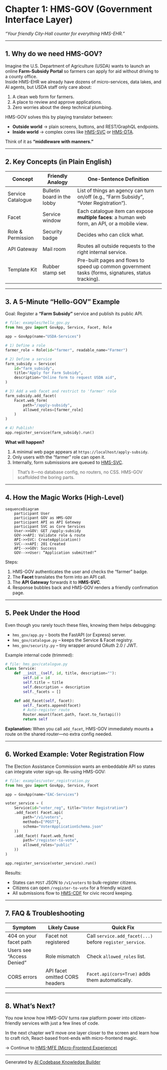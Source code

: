 # Chapter 1: HMS-GOV (Government Interface Layer)


*“Your friendly City-Hall counter for everything HMS-EHR.”*

---

## 1. Why do we need HMS-GOV?

Imagine the U.S. Department of Agriculture (USDA) wants to launch an online **Farm-Subsidy Portal** so farmers can apply for aid without driving to a county office.  
Inside HMS-EHR we already have dozens of micro-services, data lakes, and AI agents, but USDA staff only care about:

1. A clean web form for farmers.  
2. A place to review and approve applications.  
3. Zero worries about the deep technical plumbing.

HMS-GOV solves this by playing translator between:

* **Outside world** → plain screens, buttons, and REST/GraphQL endpoints.  
* **Inside world** → complex cores like [HMS-SVC](04_hms_svc__core_backend_services__.md) or [HMS-DTA](06_hms_dta__data_lake___governance__.md).

Think of it as **“middleware with manners.”**

---

## 2. Key Concepts (in Plain English)

| Concept | Friendly Analogy | One-Sentence Definition |
|---------|------------------|-------------------------|
| Service Catalogue | Bulletin board in the lobby | List of things an agency can turn on/off (e.g., “Farm Subsidy”, “Voter Registration”). |
| Facet | Service window | Each catalogue item can expose **multiple faces**: a human web form, an API, or a mobile view. |
| Role & Permission | Security badge | Decides who can click what. |
| API Gateway | Mail room | Routes all outside requests to the right internal service. |
| Template Kit | Rubber stamp set | Pre-built pages and flows to speed up common government tasks (forms, signatures, status tracking). |

---

## 3. A 5-Minute “Hello-GOV” Example

Goal: Register a **“Farm Subsidy”** service and publish its public API.

```python
# file: examples/hello_gov.py
from hms_gov import GovApp, Service, Facet, Role

app = GovApp(name="USDA-Services")

# 1) Define a role
farmer_role = Role(id="farmer", readable_name="Farmer")

# 2) Define a service
farm_subsidy = Service(
    id="farm_subsidy",
    title="Apply for Farm Subsidy",
    description="Online form to request USDA aid",
)

# 3) Add a web facet and restrict to 'farmer' role
farm_subsidy.add_facet(
    Facet.web_form(
        path="/apply-subsidy",
        allowed_roles=[farmer_role]
    )
)

# 4) Publish!
app.register_service(farm_subsidy).run()
```

**What will happen?**

1. A minimal web page appears at `https://localhost/apply-subsidy`.  
2. Only users with the “farmer” role can open it.  
3. Internally, form submissions are queued to [HMS-SVC](04_hms_svc__core_backend_services__.md).  

> That’s it—no database config, no routers, no CSS. HMS-GOV scaffolded the boring parts.

---

## 4. How the Magic Works (High-Level)

```mermaid
sequenceDiagram
    participant User
    participant GOV as HMS-GOV
    participant API as API Gateway
    participant SVC as Core Services
    User->>GOV: GET /apply-subsidy
    GOV->>API: Validate role & route
    API->>SVC: CreateApplication()
    SVC-->>API: 201 Created
    API-->>GOV: Success
    GOV-->>User: “Application submitted!”
```

Steps:

1. HMS-GOV authenticates the user and checks the “farmer” badge.  
2. The **Facet** translates the form into an API call.  
3. The **API Gateway** forwards it to **HMS-SVC**.  
4. Response bubbles back and HMS-GOV renders a friendly confirmation page.

---

## 5. Peek Under the Hood

Even though you rarely touch these files, knowing them helps debugging:

* `hms_gov/app.py` – boots the FastAPI (or Express) server.  
* `hms_gov/catalogue.py` – keeps the Service & Facet registry.  
* `hms_gov/security.py` – tiny wrapper around OAuth 2.0 / JWT.  

Example internal code (trimmed):

```python
# file: hms_gov/catalogue.py
class Service:
    def __init__(self, id, title, description=""):
        self.id = id
        self.title = title
        self.description = description
        self._facets = []

    def add_facet(self, facet):
        self._facets.append(facet)
        # Auto-register route
        Router.mount(facet.path, facet.to_fastapi())
        return self
```

**Explanation:** When you call `add_facet`, HMS-GOV immediately mounts a route on the shared router—no extra config needed.

---

## 6. Worked Example: Voter Registration Flow

The Election Assistance Commission wants an embeddable API so states can integrate voter sign-up. Re-using HMS-GOV:

```python
# file: examples/voter_registration.py
from hms_gov import GovApp, Service, Facet

app = GovApp(name="EAC-Services")

voter_service = (
    Service(id="voter_reg", title="Voter Registration")
    .add_facet( Facet.api(
        path="/v1/voters",
        methods=["POST"],
        schema="VoterApplicationSchema.json"
    ))
    .add_facet( Facet.web_form(
        path="/register-to-vote",
        allowed_roles="public"
    ))
)

app.register_service(voter_service).run()
```

Results:

* States can `POST` JSON to `/v1/voters` to bulk-register citizens.  
* Citizens can open `/register-to-vote` for a friendly wizard.  
* All submissions flow to [HMS-CDF](03_hms_cdf__codified_democracy_foundation_engine__.md) for civic record keeping.

---

## 7. FAQ & Troubleshooting

| Symptom | Likely Cause | Quick Fix |
|---------|--------------|-----------|
| 404 on your facet path | Facet not registered | Call `service.add_facet(...)` before `register_service`. |
| Users see “Access Denied” | Role mismatch | Check `allowed_roles` list. |
| CORS errors | API facet omitted CORS headers | `Facet.api(cors=True)` adds them automatically. |

---

## 8. What’s Next?

You now know how HMS-GOV turns raw platform power into citizen-friendly services with just a few lines of code.

In the next chapter we’ll move one layer closer to the screen and learn how to craft rich, React-based front-ends with micro-frontend magic.

→ Continue to [HMS-MFE (Micro-Frontend Experience)](02_hms_mfe__micro_frontend_experience__.md)

---

Generated by [AI Codebase Knowledge Builder](https://github.com/The-Pocket/Tutorial-Codebase-Knowledge)